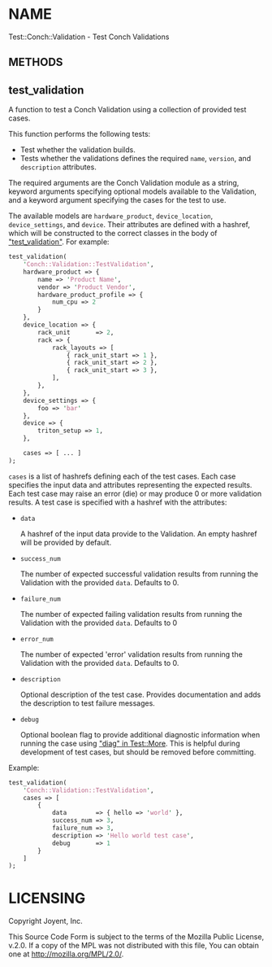 # NAME

Test::Conch::Validation - Test Conch Validations

## METHODS

## test\_validation

A function to test a Conch Validation using a collection of provided test cases.

This function performs the following tests:

- Test whether the validation builds.
- Tests whether the validations defines the required `name`, `version`,
and `description` attributes.

The required arguments are the Conch Validation module as a string, keyword
arguments specifying optional models available to the Validation, and a keyword
argument specifying the cases for the test to use.

The available models are `hardware_product`, `device_location`,
`device_settings`, and `device`. Their attributes are defined with a hashref,
which will be constructed to the correct classes in the body of
["test\_validation"](#test_validation). For example:

```perl
test_validation(
    'Conch::Validation::TestValidation',
    hardware_product => {
        name => 'Product Name',
        vendor => 'Product Vendor',
        hardware_product_profile => {
            num_cpu => 2
        }
    },
    device_location => {
        rack_unit       => 2,
        rack => {
            rack_layouts => [
                { rack_unit_start => 1 },
                { rack_unit_start => 2 },
                { rack_unit_start => 3 },
            ],
        },
    },
    device_settings => {
        foo => 'bar'
    },
    device => {
        triton_setup => 1,
    },

    cases => [ ... ]
);
```

`cases` is a list of hashrefs defining each of the test cases. Each case
specifies the input data and attributes representing the expected results. Each
test case may raise an error (die) or may produce 0 or more validation results.
A test case is specified with a hashref with the attributes:

- `data`

    A hashref of the input data provide to the Validation. An empty hashref will be provided by default.

- `success_num`

    The number of expected successful validation results from running the
    Validation with the provided `data`. Defaults to 0.

- `failure_num`

    The number of expected failing validation results from running the Validation
    with the provided `data`. Defaults to 0

- `error_num`

    The number of expected 'error' validation results from running the Validation
    with the provided `data`. Defaults to 0.

- `description`

    Optional description of the test case. Provides documentation and adds the
    description to test failure messages.

- `debug`

    Optional boolean flag to provide additional diagnostic information when running
    the case using ["diag" in Test::More](https://metacpan.org/pod/Test::More#diag). This is helpful during development of test
    cases, but should be removed before committing.

Example:

```perl
test_validation(
    'Conch::Validation::TestValidation',
    cases => [
        {
            data        => { hello => 'world' },
            success_num => 3,
            failure_num => 3,
            description => 'Hello world test case',
            debug       => 1
        }
    ]
);
```

# LICENSING

Copyright Joyent, Inc.

This Source Code Form is subject to the terms of the Mozilla Public License,
v.2.0. If a copy of the MPL was not distributed with this file, You can obtain
one at <http://mozilla.org/MPL/2.0/>.
